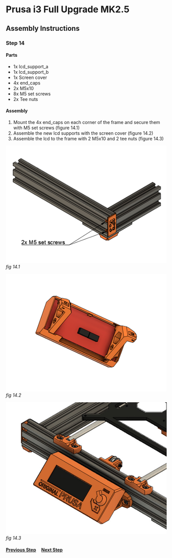 # Prusa i3 Full Upgrade MK2.5

## Assembly Instructions

### Step 14

#### Parts  

* 1x lcd_support_a
* 1x lcd_support_b
* 1x Screen cover
* 4x end_caps
* 2x M5x10
* 8x M5 set screws
* 2x Tee nuts


#### Assembly

1. Mount the 4x end_caps on each corner of the frame and secure them with M5 set screws (figure 14.1)
1. Assemble the new lcd supports with the screen cover (figure 14.2)
1. Assemble the lcd to the frame with 2 M5x10 and 2 tee nuts (figure 14.3)


![](img/fig14.1.png)\
*fig 14.1*

![](img/fig14.2.png)\
*fig 14.2*

![](img/fig14.3.jpg)\
*fig 14.3*

#### [Previous Step](step13.md) &nbsp;&nbsp;&nbsp; [Next Step](step15.md)
